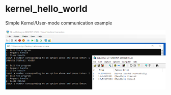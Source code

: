 # kernel_hello_world
Simple Kernel/User-mode communication example

<p align="left">
  <img src="showcase.png" width="600" title="Example">
</p>
